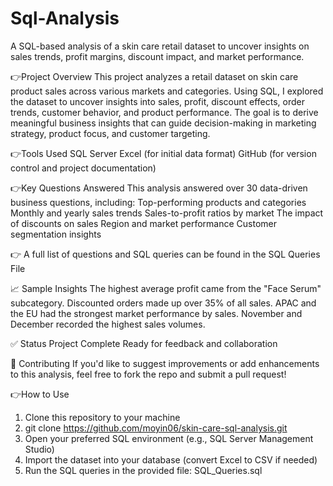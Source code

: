 # Sql-Analysis
A SQL-based analysis of a skin care retail dataset to uncover insights on sales trends, profit margins, discount impact, and market performance.

👉Project Overview
This project analyzes a retail dataset on skin care product sales across various markets and categories. Using SQL, I explored the dataset to uncover insights into sales, profit, discount effects, order trends, customer behavior, and product performance.
The goal is to derive meaningful business insights that can guide decision-making in marketing strategy, product focus, and customer targeting.

👉Tools Used
SQL Server 
Excel (for initial data format)
GitHub (for version control and project documentation)

👉Key Questions Answered
This analysis answered over 30 data-driven business questions, including:
Top-performing products and categories
Monthly and yearly sales trends
Sales-to-profit ratios by market
The impact of discounts on sales
Region and market performance
Customer segmentation insights

👉 A full list of questions and SQL queries can be found in the SQL Queries File

📈 Sample Insights
The highest average profit came from the "Face Serum" subcategory.
Discounted orders made up over 35% of all sales.
APAC and the EU had the strongest market performance by sales.
November and December recorded the highest sales volumes.

✅ Status
Project Complete
Ready for feedback and collaboration

🤝 Contributing
If you'd like to suggest improvements or add enhancements to this analysis, feel free to fork the repo and submit a pull request!

👉How to Use
1. Clone this repository to your machine
2. git clone https://github.com/moyin06/skin-care-sql-analysis.git
3. Open your preferred SQL environment (e.g., SQL Server Management Studio)
4. Import the dataset into your database (convert Excel to CSV if needed)
5. Run the SQL queries in the provided file: SQL_Queries.sql
